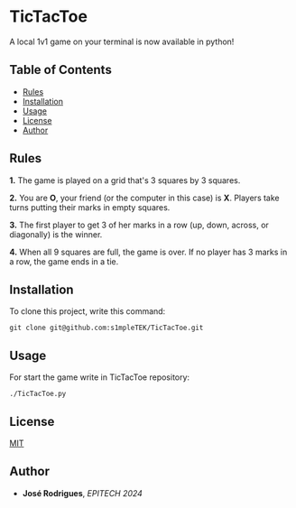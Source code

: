 # TicTacToe

A local 1v1 game on your terminal is now available in python!

## Table of Contents

- [Rules](https://github.com/s1mpleTEK/TicTacToe#rules)
- [Installation](https://github.com/s1mpleTEK/TicTacToe#installation)
- [Usage](https://github.com/s1mpleTEK/TicTacToe#usage)
- [License](https://github.com/s1mpleTEK/TicTacToe#license)
- [Author](https://github.com/s1mpleTEK/TicTacToe#author)

## Rules


**1.**  The game is played on a grid that's 3 squares by 3 squares.

**2.**  You are  **O**, your friend (or the computer in this case) is  **X**. Players take turns putting their marks in empty squares.

**3.**  The first player to get 3 of her marks in a row (up, down, across, or diagonally) is the winner.

**4.**  When all 9 squares are full, the game is over. If no player has 3 marks in a row, the game ends in a tie.

## Installation

To clone this project, write this command:
```
git clone git@github.com:s1mpleTEK/TicTacToe.git
```

## Usage

For start the game write in TicTacToe repository:
```
./TicTacToe.py
```

## License

[MIT](https://github.com/s1mpleTEK/epitech-folder/blob/master/LICENSE)

## Author

* **José Rodrigues**, *EPITECH 2024*
